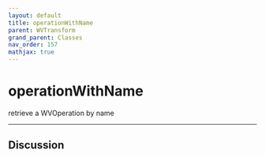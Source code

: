 ```yaml
---
layout: default
title: operationWithName
parent: WVTransform
grand_parent: Classes
nav_order: 157
mathjax: true
---
```


#  operationWithName

retrieve a WVOperation by name


---

## Discussion

  
